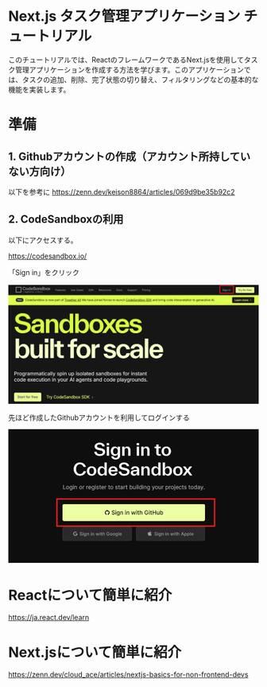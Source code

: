# Next.js タスク管理アプリケーション チュートリアル

このチュートリアルでは、ReactのフレームワークであるNext.jsを使用してタスク管理アプリケーションを作成する方法を学びます。このアプリケーションでは、タスクの追加、削除、完了状態の切り替え、フィルタリングなどの基本的な機能を実装します。

# 準備

## 1. Githubアカウントの作成（アカウント所持していない方向け）
以下を参考に
https://zenn.dev/keison8864/articles/069d9be35b92c2

## 2. CodeSandboxの利用
以下にアクセスする。

https://codesandbox.io/

「Sign in」をクリック

![react](image12.png)

先ほど作成したGithubアカウントを利用してログインする

![react](image13.png)

# Reactについて簡単に紹介
https://ja.react.dev/learn

# Next.jsについて簡単に紹介
https://zenn.dev/cloud_ace/articles/nextjs-basics-for-non-frontend-devs